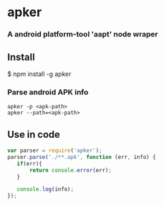 # apker 
### A android platform-tool 'aapt' node wraper

## Install

   $ npm install -g apker
  
### Parse android APK info
```
apker -p <apk-path>
apker --path=<apk-path>
```
    
## Use in code
```js
var parser = require('apker');
parser.parse('./**.apk', function (err, info) {
   if(err){
       return console.error(err);
   }

   console.log(info);
});
```    